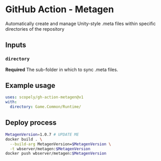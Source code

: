 # GitHub Action - Metagen

Automatically create and manage Unity-style .meta files
within specific directories of the repository

## Inputs

### `directory`

**Required** The sub-folder in which to sync .meta files.

## Example usage

```yaml
uses: scopely/gh-action-metagen@v1
with:
  directory: Game.Common/Runtime/
```

## Deploy process

```sh
MetagenVersion=1.0.7 # UPDATE ME
docker build . \
  --build-arg MetagenVersion=$MetagenVersion \
  -t wbserver/metagen:$MetagenVersion
docker push wbserver/metagen:$MetagenVersion
```
